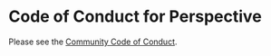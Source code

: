 # Code of Conduct for Perspective

Please see the [Community Code of Conduct](https://www.finos.org/code-of-conduct).
